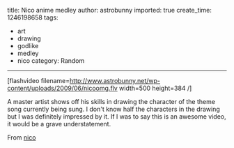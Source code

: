 title: Nico anime medley
author: astrobunny
imported: true
create_time: 1246198658
tags:
- art
- drawing
- godlike
- medley
- nico
category: Random
---
[flashvideo filename=http://www.astrobunny.net/wp-content/uploads/2009/06/nicoomg.flv width=500 height=384 /]  
  
A master artist shows off his skills in drawing the character of the theme song currently being sung. I don't know half the characters in the drawing but I was definitely impressed by it. If I was to say this is an awesome video, it would be a grave understatement.  
  
From [nico](http://www.nicovideo.jp/watch/sm7351754)


